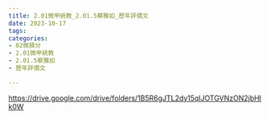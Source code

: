 ```yaml
---
title: 2.01微甲統教_2.01.5蔡雅如_歷年評價文
date: 2023-10-17
tags: 
categories:
- 02微積分
- 2.01微甲統教
- 2.01.5蔡雅如
- 歷年評價文

---
```

https://drive.google.com/drive/folders/1B5R6gJTL2dy15qlJOTGVNzON2jbHIk0W
